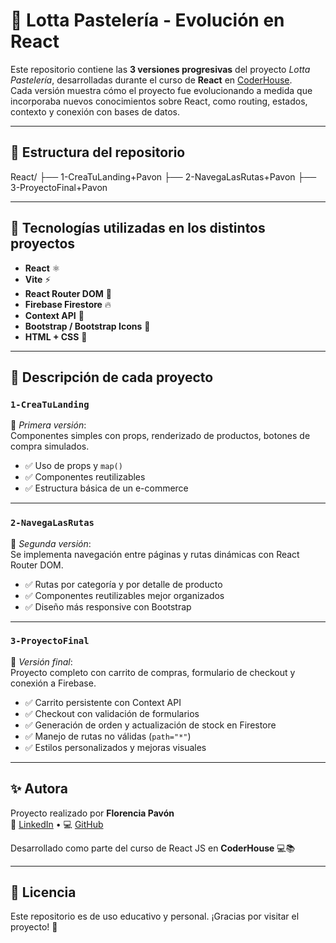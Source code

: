 # 🎂 Lotta Pastelería - Evolución en React

Este repositorio contiene las **3 versiones progresivas** del proyecto _Lotta Pastelería_, desarrolladas durante el curso de **React** en [CoderHouse](https://www.coderhouse.com/).  
Cada versión muestra cómo el proyecto fue evolucionando a medida que incorporaba nuevos conocimientos sobre React, como routing, estados, contexto y conexión con bases de datos.

---

## 📁 Estructura del repositorio
React/
├── 1-CreaTuLanding+Pavon
├── 2-NavegaLasRutas+Pavon
├── 3-ProyectoFinal+Pavon

---

## 🔧 Tecnologías utilizadas en los distintos proyectos

- **React** ⚛️
- **Vite** ⚡
- **React Router DOM** 🧭
- **Firebase Firestore** 🔥
- **Context API** 🧠
- **Bootstrap / Bootstrap Icons** 🎨
- **HTML + CSS** 📄

---

## 🚀 Descripción de cada proyecto

### `1-CreaTuLanding`
📌 _Primera versión_:  
Componentes simples con props, renderizado de productos, botones de compra simulados.

- ✅ Uso de props y `map()`
- ✅ Componentes reutilizables
- ✅ Estructura básica de un e-commerce

---

### `2-NavegaLasRutas`
📌 _Segunda versión_:  
Se implementa navegación entre páginas y rutas dinámicas con React Router DOM.

- ✅ Rutas por categoría y por detalle de producto
- ✅ Componentes reutilizables mejor organizados
- ✅ Diseño más responsive con Bootstrap

---

### `3-ProyectoFinal`
📌 _Versión final_:  
Proyecto completo con carrito de compras, formulario de checkout y conexión a Firebase.

- ✅ Carrito persistente con Context API
- ✅ Checkout con validación de formularios
- ✅ Generación de orden y actualización de stock en Firestore
- ✅ Manejo de rutas no válidas (`path="*"`)
- ✅ Estilos personalizados y mejoras visuales

---

## ✨ Autora

Proyecto realizado por **Florencia Pavón**  
📧 [LinkedIn](https://www.linkedin.com/in/florencia-pavon/) • 💻 [GitHub](https://github.com/florencia-pavon)

Desarrollado como parte del curso de React JS en **CoderHouse** 💻📚

---

## 📝 Licencia

Este repositorio es de uso educativo y personal. ¡Gracias por visitar el proyecto! 🌟

